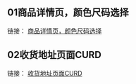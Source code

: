 ## 01商品详情页，颜色尺码选择

链接： [商品详情页，颜色尺码选择](http://xin.seek.wiki/)<br>

## 02收货地址页面CURD

链接： [收货地址页面CURD](http://xin.seek.wiki/#/address)<br>
